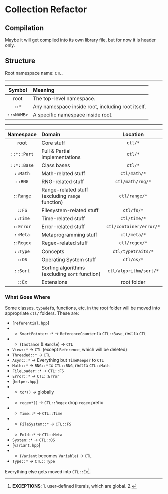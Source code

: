 # Collection Refactor

## Compilation

Maybe it will get compiled into its own library file, but for now it is header only.

## Structure

Root namespace name: `CTL`.

---

| Symbol | Meaning |
|:-:|:-|
| root | The top-level namespace. |
| `::*` | Any namespace inside root, including root itself. |
| `::<NAME>` | A specific namespace inside root. |

---

| Namespace | Domain | Location |
|:-:|:-|:-:|
| root | Core stuff | `ctl/*` |
| `::*::Part` | Full & Partial implementations | `ctl/*` |
| `::*::Base` | Class bases | `ctl/*` |
| `::Math` | Math-related stuff | `ctl/math/*` |
| `::RNG` | RNG-related stuff | `ctl/math/rng/*` |
| `::Range` | Range-related stuff (excluding `range` function) | `ctl/range/*` |
| `::FS` | Filesystem-related stuff | `ctl/fs/*` |
| `::Time` | Time-related stuff | `ctl/time/*` |
| `::Error` | Error-related stuff | `ctl/container/error/*` |
| `::Meta` | Metaprogramming stuff | `ctl/meta/*` |
| `::Regex` | Regex-related stuff | `ctl/regex/*` |
| `::Type` | Concepts | `ctl/typetraits/*` |
| `::OS` | Operating System stuff | `ctl/os/*` |
| `::Sort` | Sorting algorithms (excluding `sort` function) | `ctl/algorithm/sort/*` |
| `::Ex` | Extensions | root folder |

### What Goes Where

Some classes, `typedef`s, functions, etc.
in the root folder will be moved into appropriate `ctl/` folders.
These are:

- [`referential.hpp`]
- - `SmartPointer::*` -> `ReferenceCounter` to `CTL::Base`, rest to `CTL`
- - (`Instance` & `Handle`) -> `CTL`
- `View::*` -> `CTL` (except `Reference`, which will be deleted)
- `Threaded::*` -> `CTL`
- `Async::*` -> Everything but `TimeKeeper` to `CTL`
- `Math::*` -> `RNG::*` to `CTL::RNG`, rest to `CTL::Math`
- `FileLoader::*` -> `CTL::FS`
- `Error::*` -> `CTL::Error`
- [`helper.hpp`]
- - `to*()` -> globally
- - `regex*()` -> `CTL::Regex` drop `regex` prefix
- - `Time::*` -> `CTL::Time`
- - `FileSystem::*` -> `CTL::FS`
- - `Fold::*` -> `CTL::Meta`
- `System::*` -> `CTL::OS`
- [`variant.hpp`]
- - (`Variant` becomes `Variable`) -> `CTL`
- `Type::*` -> `CTL::Type`

Everything else gets moved into `CTL::Ex`[^1]. 

[^1]: **EXCEPTIONS**: 1. user-defined literals, which are global. 2. 
